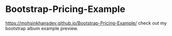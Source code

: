 # Bootstrap-Pricing-Example

https://mohsinkhansdev.github.io/Bootstrap-Pricing-Example/ check out my bootstrap album example preview.
